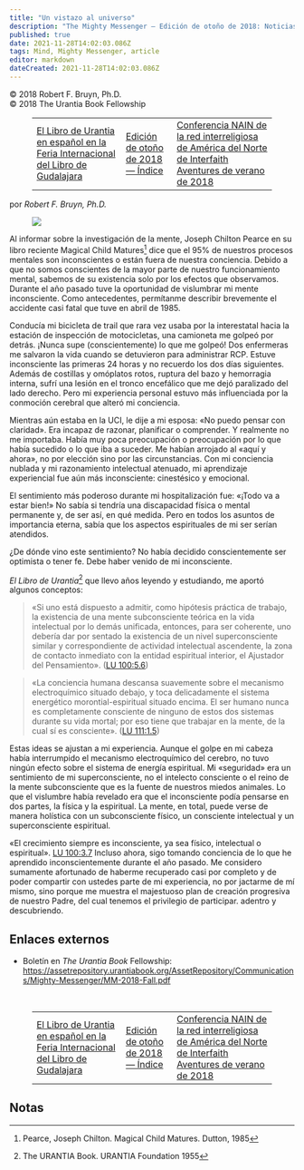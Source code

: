 ```yaml
---
title: "Un vistazo al universo"
description: "The Mighty Messenger — Edición de otoño de 2018: Noticias y opiniones para los lectores de El Libro de Urantia"
published: true
date: 2021-11-28T14:02:03.086Z
tags: Mind, Mighty Messenger, article
editor: markdown
dateCreated: 2021-11-28T14:02:03.086Z
---
```


<p class="v-card v-sheet theme--light grey lighten-3 px-2">© 2018 Robert F. Bruyn, Ph.D.<br>© 2018 The Urantia Book Fellowship</p>
<figure class="table chapter-navigator">
  <table>
    <tbody>
      <tr>
        <td>
        <a href="/es/article/Joy_Brandt/Spanish_Urantia_Book_at_Guadalajara_International_Book_Fair">
          <span class="mdi mdi-arrow-left-drop-circle"></span><span class="pl-2">El Libro de Urantia en español en la Feria Internacional del Libro de Gudalajara</span>
        </a>
        </td>
        <td>
        <a href="/es/index/articles_mighty_messenger#edición-de-otoño-de-2018">
          <span class="mdi mdi-book-open-variant"></span><span class="pl-2">Edición de otoño de 2018 — Índice</span>
        </a>
        </td>
        <td>
        <a href="/es/article/Marvin_Gawryn/Summer_2018_Interfaith_Aventures">
          <span class="pr-2">Conferencia NAIN de la red interreligiosa de América del Norte de Interfaith Aventures de verano de 2018</span><span class="mdi mdi-arrow-right-drop-circle"></span>
        </a>
        </td>
      </tr>
    </tbody>
  </table>
</figure>


por _Robert F. Bruyn, Ph.D._

<figure id="Figure_1" class="image urantiapedia estilo-imagen-alinear-izquierda">
<img src="/image/article/The_Mighty_Messenger/2018_Fall/Robert_F_Bruyn.jpg">
</figure>

Al informar sobre la investigación de la mente, Joseph Chilton Pearce en su libro reciente Magical Child Matures[^1] dice que el 95% de nuestros procesos mentales son inconscientes o están fuera de nuestra conciencia. Debido a que no somos conscientes de la mayor parte de nuestro funcionamiento mental, sabemos de su existencia solo por los efectos que observamos. Durante el año pasado tuve la oportunidad de vislumbrar mi mente inconsciente. Como antecedentes, permítanme describir brevemente el accidente casi fatal que tuve en abril de 1985.

Conducía mi bicicleta de trail que rara vez usaba por la interestatal hacia la estación de inspección de motocicletas, una camioneta me golpeó por detrás. ¡Nunca supe (conscientemente) lo que me golpeó! Dos enfermeras me salvaron la vida cuando se detuvieron para administrar RCP. Estuve inconsciente las primeras 24 horas y no recuerdo los dos días siguientes. Además de costillas y omóplatos rotos, ruptura del bazo y hemorragia interna, sufrí una lesión en el tronco encefálico que me dejó paralizado del lado derecho. Pero mi experiencia personal estuvo más influenciada por la conmoción cerebral que alteró mi conciencia.

Mientras aún estaba en la UCI, le dije a mi esposa: «No puedo pensar con claridad». Era incapaz de razonar, planificar o comprender. Y realmente no me importaba. Había muy poca preocupación o preocupación por lo que había sucedido o lo que iba a suceder. Me habían arrojado al «aquí y ahora», no por elección sino por las circunstancias. Con mi conciencia nublada y mi razonamiento intelectual atenuado, mi aprendizaje experiencial fue aún más inconsciente: cinestésico y emocional.

El sentimiento más poderoso durante mi hospitalización fue: «¡Todo va a estar bien!» No sabía si tendría una discapacidad física o mental permanente y, de ser así, en qué medida. Pero en todos los asuntos de importancia eterna, sabía que los aspectos espirituales de mi ser serían atendidos.

¿De dónde vino este sentimiento? No había decidido conscientemente ser optimista o tener fe. Debe haber venido de mi inconsciente.

_El Libro de Urantia_[^2] que llevo años leyendo y estudiando, me aportó algunos conceptos:

> «Si uno está dispuesto a admitir, como hipótesis práctica de trabajo, la existencia de una mente subconsciente teórica en la vida intelectual por lo demás unificada, entonces, para ser coherente, uno debería dar por sentado la existencia de un nivel superconsciente similar y correspondiente de actividad intelectual ascendente, la zona de contacto inmediato con la entidad espiritual interior, el Ajustador del Pensamiento». (<a id="a54_399"></a>[LU 100:5.6](/es/The_Urantia_Book/100#p5_6))
>

> «La conciencia humana descansa suavemente sobre el mecanismo electroquímico situado debajo, y toca delicadamente el sistema energético morontial-espiritual situado encima. El ser humano nunca es completamente consciente de ninguno de estos dos sistemas durante su vida mortal; por eso tiene que trabajar en la mente, de la cual sí es consciente». (<a id="a57_330"></a>[LU 111:1.5](/es/The_Urantia_Book/111#p1_5))

Estas ideas se ajustan a mi experiencia. Aunque el golpe en mi cabeza había interrumpido el mecanismo electroquímico del cerebro, no tuvo ningún efecto sobre el sistema de energía espiritual. Mi «seguridad» era un sentimiento de mi superconsciente, no el intelecto consciente o el reino de la mente subconsciente que es la fuente de nuestros miedos animales. Lo que el vislumbre había revelado era que el inconsciente podía pensarse en dos partes, la física y la espiritual. La mente, en total, puede verse de manera holística con un subconsciente físico, un consciente intelectual y un superconsciente espiritual.

«El crecimiento siempre es inconsciente, ya sea físico, intelectual o espiritual». <a id="a61_83"></a>[LU 100:3.7](/es/The_Urantia_Book/100#p3_7) Incluso ahora, sigo tomando conciencia de lo que he aprendido inconscientemente durante el año pasado. Me considero sumamente afortunado de haberme recuperado casi por completo y de poder compartir con ustedes parte de mi experiencia, no por jactarme de mí mismo, sino porque me muestra el majestuoso plan de creación progresiva de nuestro Padre, del cual tenemos el privilegio de participar. adentro y descubriendo.

## Enlaces externos

* Boletín en _The Urantia Book_ Fellowship: https://assetrepository.urantiabook.org/AssetRepository/Communications/Mighty-Messenger/MM-2018-Fall.pdf

<br>



<figure class="table chapter-navigator">
  <table>
    <tbody>
      <tr>
        <td>
        <a href="/es/article/Joy_Brandt/Spanish_Urantia_Book_at_Guadalajara_International_Book_Fair">
          <span class="mdi mdi-arrow-left-drop-circle"></span><span class="pl-2">El Libro de Urantia en español en la Feria Internacional del Libro de Gudalajara</span>
        </a>
        </td>
        <td>
        <a href="/es/index/articles_mighty_messenger#edición-de-otoño-de-2018">
          <span class="mdi mdi-book-open-variant"></span><span class="pl-2">Edición de otoño de 2018 — Índice</span>
        </a>
        </td>
        <td>
        <a href="/es/article/Marvin_Gawryn/Summer_2018_Interfaith_Aventures">
          <span class="pr-2">Conferencia NAIN de la red interreligiosa de América del Norte de Interfaith Aventures de verano de 2018</span><span class="mdi mdi-arrow-right-drop-circle"></span>
        </a>
        </td>
      </tr>
    </tbody>
  </table>
</figure>

## Notas

[^1]: Pearce, Joseph Chilton. Magical Child Matures. Dutton, 1985
[^2]: The URANTIA Book. URANTIA Foundation 1955 